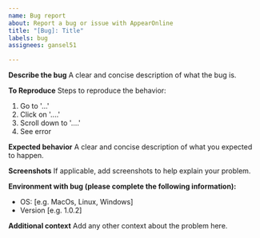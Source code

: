 ```yaml
---
name: Bug report
about: Report a bug or issue with AppearOnline
title: "[Bug]: Title"
labels: bug
assignees: gansel51

---
```


**Describe the bug**
A clear and concise description of what the bug is.

**To Reproduce**
Steps to reproduce the behavior:
1. Go to '...'
2. Click on '....'
3. Scroll down to '....'
4. See error

**Expected behavior**
A clear and concise description of what you expected to happen.

**Screenshots**
If applicable, add screenshots to help explain your problem.

**Environment with bug (please complete the following information):**
 - OS: [e.g. MacOs, Linux, Windows]
 - Version [e.g. 1.0.2]

**Additional context**
Add any other context about the problem here.
